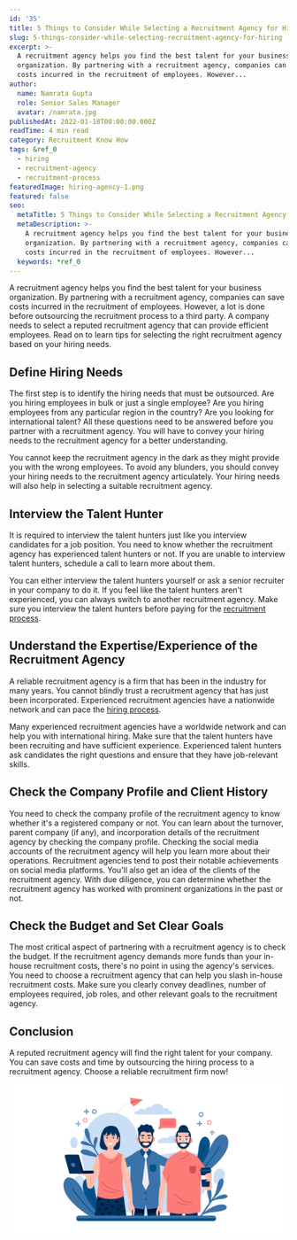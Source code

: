 ```yaml
---
id: '35'
title: 5 Things to Consider While Selecting a Recruitment Agency for Hiring
slug: 5-things-consider-while-selecting-recruitment-agency-for-hiring
excerpt: >-
  A recruitment agency helps you find the best talent for your business
  organization. By partnering with a recruitment agency, companies can save
  costs incurred in the recruitment of employees. However...
author:
  name: Namrata Gupta
  role: Senior Sales Manager
  avatar: /namrata.jpg
publishedAt: 2022-01-18T00:00:00.000Z
readTime: 4 min read
category: Recruitment Know How
tags: &ref_0
  - hiring
  - recruitment-agency
  - recruitment-process
featuredImage: hiring-agency-1.png
featured: false
seo:
  metaTitle: 5 Things to Consider While Selecting a Recruitment Agency for Hiring
  metaDescription: >-
    A recruitment agency helps you find the best talent for your business
    organization. By partnering with a recruitment agency, companies can save
    costs incurred in the recruitment of employees. However...
  keywords: *ref_0
---
```


A recruitment agency helps you find the best talent for your business organization. By partnering with a recruitment agency, companies can save costs incurred in the recruitment of employees. However, a lot is done before outsourcing the recruitment process to a third party. A company needs to select a reputed recruitment agency that can provide efficient employees. Read on to learn tips for selecting the right recruitment agency based on your hiring needs. 

<!--more-->

## **Define Hiring Needs**

The first step is to identify the hiring needs that must be outsourced. Are you hiring employees in bulk or just a single employee? Are you hiring employees from any particular region in the country? Are you looking for international talent? All these questions need to be answered before you partner with a recruitment agency. You will have to convey your hiring needs to the recruitment agency for a better understanding.

You cannot keep the recruitment agency in the dark as they might provide you with the wrong employees. To avoid any blunders, you should convey your hiring needs to the recruitment agency articulately. Your hiring needs will also help in selecting a suitable recruitment agency. 

## **Interview the Talent Hunter** 

It is required to interview the talent hunters just like you interview candidates for a job position. You need to know whether the recruitment agency has experienced talent hunters or not. If you are unable to interview talent hunters, schedule a call to learn more about them.

You can either interview the talent hunters yourself or ask a senior recruiter in your company to do it. If you feel like the talent hunters aren't experienced, you can always switch to another recruitment agency. Make sure you interview the talent hunters before paying for the [recruitment process](https://www.thetalentpool.ai/blogs/top-4-signs-of-an-inefficient-hiring-process/).

## **Understand the Expertise/Experience of the Recruitment Agency** 

A reliable recruitment agency is a firm that has been in the industry for many years. You cannot blindly trust a recruitment agency that has just been incorporated. Experienced recruitment agencies have a nationwide network and can pace the [hiring process](https://www.thetalentpool.ai).

Many experienced recruitment agencies have a worldwide network and can help you with international hiring. Make sure that the talent hunters have been recruiting and have sufficient experience. Experienced talent hunters ask candidates the right questions and ensure that they have job-relevant skills. 

## **Check the Company Profile and Client History** 

You need to check the company profile of the recruitment agency to know whether it's a registered company or not. You can learn about the turnover, parent company (if any), and incorporation details of the recruitment agency by checking the company profile. Checking the social media accounts of the recruitment agency will help you learn more about their operations. Recruitment agencies tend to post their notable achievements on social media platforms. You'll also get an idea of the clients of the recruitment agency. With due diligence, you can determine whether the recruitment agency has worked with prominent organizations in the past or not. 

## **Check the Budget and Set Clear Goals** 

The most critical aspect of partnering with a recruitment agency is to check the budget. If the recruitment agency demands more funds than your in-house recruitment costs, there's no point in using the agency's services. You need to choose a recruitment agency that can help you slash in-house recruitment costs. Make sure you clearly convey deadlines, number of employees required, job roles, and other relevant goals to the recruitment agency. 

## **Conclusion**

A reputed recruitment agency will find the right talent for your company. You can save costs and time by outsourcing the hiring process to a recruitment agency. Choose a reliable recruitment firm now! 

![recruitment-agency](images/hiring-agency-1-1024x547.png)
